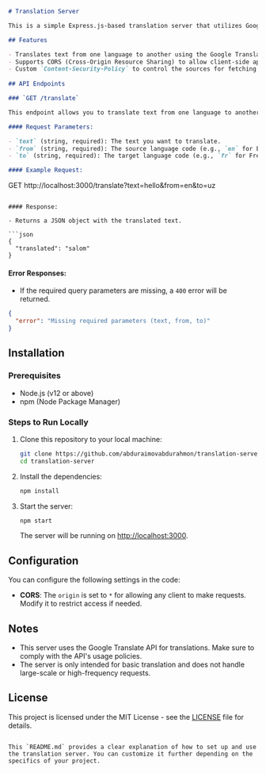 

```markdown
# Translation Server

This is a simple Express.js-based translation server that utilizes Google Translate API for translating text between different languages.

## Features

- Translates text from one language to another using the Google Translate API.
- Supports CORS (Cross-Origin Resource Sharing) to allow client-side applications to access the server.
- Custom `Content-Security-Policy` to control the sources for fetching data.
  
## API Endpoints

### `GET /translate`

This endpoint allows you to translate text from one language to another.

#### Request Parameters:

- `text` (string, required): The text you want to translate.
- `from` (string, required): The source language code (e.g., `en` for English, `es` for Spanish).
- `to` (string, required): The target language code (e.g., `fr` for French, `de` for German).

#### Example Request:

```
GET http://localhost:3000/translate?text=hello&from=en&to=uz
```

#### Response:

- Returns a JSON object with the translated text.

```json
{
  "translated": "salom"
}
```

#### Error Responses:

- If the required query parameters are missing, a `400` error will be returned.

```json
{
  "error": "Missing required parameters (text, from, to)"
}
```

## Installation

### Prerequisites

- Node.js (v12 or above)
- npm (Node Package Manager)

### Steps to Run Locally

1. Clone this repository to your local machine:

   ```bash
   git clone https://github.com/abduraimovabdurahmon/translation-server.git
   cd translation-server
   ```

2. Install the dependencies:

   ```bash
   npm install
   ```

3. Start the server:

   ```bash
   npm start
   ```

   The server will be running on [http://localhost:3000](http://localhost:3000).

## Configuration

You can configure the following settings in the code:

- **CORS**: The `origin` is set to `*` for allowing any client to make requests. Modify it to restrict access if needed.


## Notes

- This server uses the Google Translate API for translations. Make sure to comply with the API's usage policies.
- The server is only intended for basic translation and does not handle large-scale or high-frequency requests.

## License

This project is licensed under the MIT License - see the [LICENSE](LICENSE) file for details.

```

This `README.md` provides a clear explanation of how to set up and use the translation server. You can customize it further depending on the specifics of your project.
